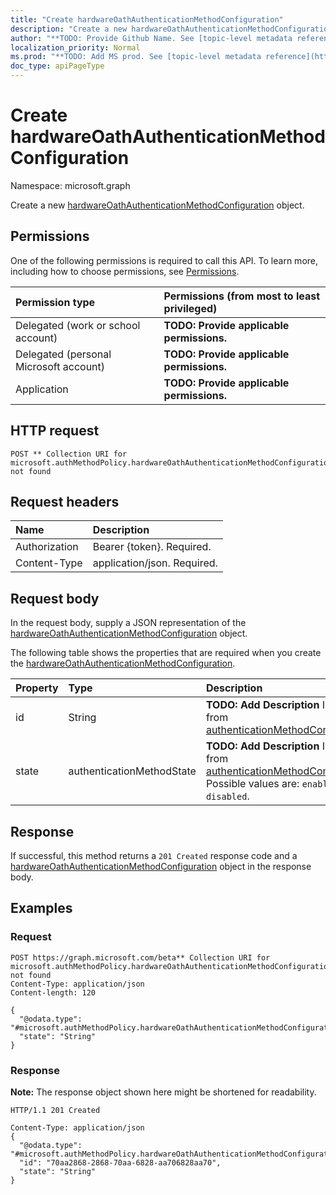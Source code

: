 ```yaml
---
title: "Create hardwareOathAuthenticationMethodConfiguration"
description: "Create a new hardwareOathAuthenticationMethodConfiguration object."
author: "**TODO: Provide Github Name. See [topic-level metadata reference](https://msgo.azurewebsites.net/add/document/guidelines/metadata.html#topic-level-metadata)**"
localization_priority: Normal
ms.prod: "**TODO: Add MS prod. See [topic-level metadata reference](https://msgo.azurewebsites.net/add/document/guidelines/metadata.html#topic-level-metadata)**"
doc_type: apiPageType
---
```


# Create hardwareOathAuthenticationMethodConfiguration
Namespace: microsoft.graph

Create a new [hardwareOathAuthenticationMethodConfiguration](../resources/hardwareoathauthenticationmethodconfiguration.md) object.

## Permissions
One of the following permissions is required to call this API. To learn more, including how to choose permissions, see [Permissions](/graph/permissions-reference).

|Permission type|Permissions (from most to least privileged)|
|:---|:---|
|Delegated (work or school account)|**TODO: Provide applicable permissions.**|
|Delegated (personal Microsoft account)|**TODO: Provide applicable permissions.**|
|Application|**TODO: Provide applicable permissions.**|

## HTTP request

<!-- {
  "blockType": "ignored"
}
-->
``` http
POST ** Collection URI for microsoft.authMethodPolicy.hardwareOathAuthenticationMethodConfiguration not found
```

## Request headers
|Name|Description|
|:---|:---|
|Authorization|Bearer {token}. Required.|
|Content-Type|application/json. Required.|

## Request body
In the request body, supply a JSON representation of the [hardwareOathAuthenticationMethodConfiguration](../resources/hardwareoathauthenticationmethodconfiguration.md) object.

The following table shows the properties that are required when you create the [hardwareOathAuthenticationMethodConfiguration](../resources/hardwareoathauthenticationmethodconfiguration.md).

|Property|Type|Description|
|:---|:---|:---|
|id|String|**TODO: Add Description** Inherited from [authenticationMethodConfiguration](../resources/authenticationmethodconfiguration.md)|
|state|authenticationMethodState|**TODO: Add Description** Inherited from [authenticationMethodConfiguration](../resources/authenticationmethodconfiguration.md). Possible values are: `enabled`, `disabled`.|



## Response

If successful, this method returns a `201 Created` response code and a [hardwareOathAuthenticationMethodConfiguration](../resources/hardwareoathauthenticationmethodconfiguration.md) object in the response body.

## Examples

### Request
<!-- {
  "blockType": "request",
  "name": "create_hardwareoathauthenticationmethodconfiguration_from_"
}
-->
``` http
POST https://graph.microsoft.com/beta** Collection URI for microsoft.authMethodPolicy.hardwareOathAuthenticationMethodConfiguration not found
Content-Type: application/json
Content-length: 120

{
  "@odata.type": "#microsoft.authMethodPolicy.hardwareOathAuthenticationMethodConfiguration",
  "state": "String"
}
```


### Response
**Note:** The response object shown here might be shortened for readability.
<!-- {
  "blockType": "response",
  "truncated": true,
  "@odata.type": "microsoft.authMethodPolicy.hardwareOathAuthenticationMethodConfiguration"
}
-->
``` http
HTTP/1.1 201 Created

Content-Type: application/json
{
  "@odata.type": "#microsoft.authMethodPolicy.hardwareOathAuthenticationMethodConfiguration",
  "id": "70aa2868-2868-70aa-6828-aa706828aa70",
  "state": "String"
}
```

